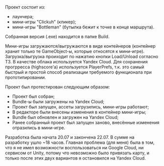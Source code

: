 Проект состоит из:
- лаунчера;
- мини-игры "Clickuh" (кликер);
- мини-игры "Bottleman" (бутылка бежит к точке в конце маршрута).

Собранная версия (.exe) находится в папке Build.

Мини-игры загружаются/выгружаются в виде контейнеров (контейнер хранит только те GameObject-ы, которые относятся к мини-игре).
Загрузка/выгрузка проиходит по нажатию кнопки Load/Unload согласно ТЗ.
В качестве облака используется Yandex Cloud.
Для сохранения прогрресса (highscore'а) используется PlayerPrefs, т.к. это самый быстрый и простой способ реализации требуемого функционала при прототипировании.

Проект был протестирован следующим образом:
- Проект был собран;
- Bundle-ы были загружены на Yandex Cloud;
- Проект был запущен, ассеты загрузились, мини-игры работают;
- В редакторе были внесены изменения в контейнер мини-игры;
- Bundle был обновлен и загружен на Yandex Cloud;
- Ранее собранный проект был запущен заново, внесённые изменения отразились в мини-игре.

Разработка была начата 20.07 и закончена 22.07. В сумме на разработку ушло ~18 часов.
Главная проблема (для меня) была в том, что я не имел возможности воспользоваться ни Google Cloud, ни сервисом от Unity, потому что невозможно было привязать карту, и только после этих двух вариантов я остановился на Yandex Cloud.
